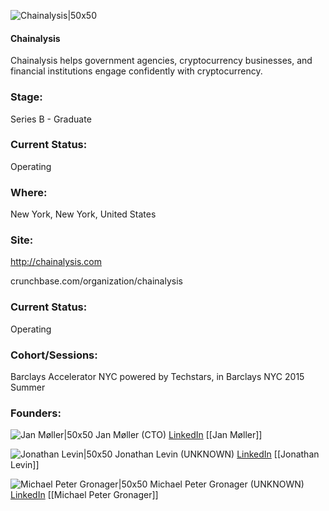 

![Chainalysis|50x50](https://apimg.techstars.com/connect/images/image_files/55a3b3d9bbe36fb7e9000014/original/ChainalysisLogo2.png)

#### Chainalysis
Chainalysis helps government agencies, cryptocurrency businesses, and financial institutions engage confidently with cryptocurrency.

### Stage: 
Series B - Graduate 

### Current Status: 
Operating

### Where:
New York, New York, United States

### Site:
http://chainalysis.com



crunchbase.com/organization/chainalysis

### Current Status: 
Operating

### Cohort/Sessions: 
Barclays Accelerator NYC powered by Techstars, in Barclays NYC 2015 Summer

### Founders: 

![Jan Møller|50x50](https://apimg.techstars.com/connect/images/image_files/55c898b3a93e9fbff5000001/original/Jan_moller.jpg) Jan Møller (CTO) [LinkedIn](https://linkedin.com/in/jan-m%C3%B8ller-bb32141) [[Jan Møller]]

![Jonathan Levin|50x50](https://apimg.techstars.com/connect/images/image_files/560992afa93e9fd18a000021/original/DSCF1848.JPG) Jonathan Levin (UNKNOWN) [LinkedIn](https://linkedin.com/in/jonylevin) [[Jonathan Levin]]

![Michael Peter Gronager|50x50](https://apimg.techstars.com/connect/images/image_files/55b63ec6a93e9ff1cd000012/original/Michael_Gronager.jpg) Michael Peter Gronager (UNKNOWN) [LinkedIn](https://linkedin.com/in/michael-gr%C3%B8nager-4487261) [[Michael Peter Gronager]]


